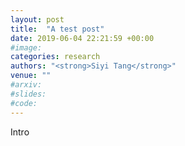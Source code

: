 ```yaml
---
layout: post
title:  "A test post"
date: 2019-06-04 22:21:59 +00:00  
#image: 
categories: research
authors: "<strong>Siyi Tang</strong>"
venue: ""
#arxiv: 
#slides: 
#code: 
---
```

Intro
